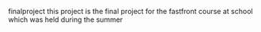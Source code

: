 finalproject
this project is the final project for the fastfront course at school which was held during the summer
